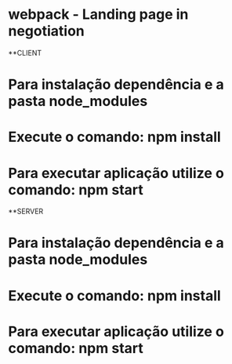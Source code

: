 # webpack - Landing page in negotiation

**CLIENT
# Para instalação dependência e a pasta node_modules
# Execute o comando: npm install
# Para executar aplicação utilize o comando: npm start


**SERVER
# Para instalação dependência e a pasta node_modules
# Execute o comando: npm install
# Para executar aplicação utilize o comando: npm start
